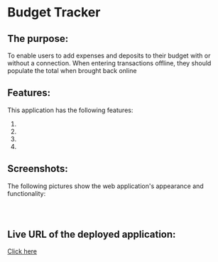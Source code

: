 # Budget Tracker


## The purpose:

To enable users to add expenses and deposits to their budget with or without a connection. When entering transactions offline, they should populate the total when brought back online

## Features:

This application has the following features:

1. 
2.
3.
4.


## Screenshots:

The following pictures show the web application's appearance and functionality:

![]()

![]()

![]()

## Live URL of the deployed application:

[Click here]()
